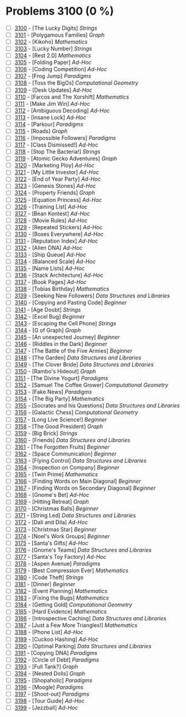 # Problems 3100 (0 %)


- [ ] [3100](https://www.beecrowd.com.br/judge/en/problems/view/3100) - [The Lucky Digits] *Strings*
- [ ] [3101](https://www.beecrowd.com.br/judge/en/problems/view/3101) - [Polygamous Families] *Graph*
- [ ] [3102](https://www.beecrowd.com.br/judge/en/problems/view/3102) - [Kikoho] *Mathematics*
- [ ] [3103](https://www.beecrowd.com.br/judge/en/problems/view/3103) - [Lucky Number] *Strings*
- [ ] [3104](https://www.beecrowd.com.br/judge/en/problems/view/3104) - [Rest 2.0] *Mathematics*
- [ ] [3105](https://www.beecrowd.com.br/judge/en/problems/view/3105) - [Folding Paper] *Ad-Hoc*
- [ ] [3106](https://www.beecrowd.com.br/judge/en/problems/view/3106) - [Coding Competition] *Ad-Hoc*
- [ ] [3107](https://www.beecrowd.com.br/judge/en/problems/view/3107) - [Frog Jump] *Paradigms*
- [ ] [3108](https://www.beecrowd.com.br/judge/en/problems/view/3108) - [Toss the BigOs] *Computational Geometry*
- [ ] [3109](https://www.beecrowd.com.br/judge/en/problems/view/3109) - [Desk Updates] *Ad-Hoc*
- [ ] [3110](https://www.beecrowd.com.br/judge/en/problems/view/3110) - [Farcos and The Xorshift] *Mathematics*
- [ ] [3111](https://www.beecrowd.com.br/judge/en/problems/view/3111) - [Make Jim Win] *Ad-Hoc*
- [ ] [3112](https://www.beecrowd.com.br/judge/en/problems/view/3112) - [Ambiguous Decoding] *Ad-Hoc*
- [ ] [3113](https://www.beecrowd.com.br/judge/en/problems/view/3113) - [Insane Lock] *Ad-Hoc*
- [ ] [3114](https://www.beecrowd.com.br/judge/en/problems/view/3114) - [Parkour] *Paradigms*
- [ ] [3115](https://www.beecrowd.com.br/judge/en/problems/view/3115) - [Roads] *Graph*
- [ ] [3116](https://www.beecrowd.com.br/judge/en/problems/view/3116) - [Impossible Followers] *Paradigms*
- [ ] [3117](https://www.beecrowd.com.br/judge/en/problems/view/3117) - [Class Dismissed!] *Ad-Hoc*
- [ ] [3118](https://www.beecrowd.com.br/judge/en/problems/view/3118) - [Stop The Bacteria!] *Strings*
- [ ] [3119](https://www.beecrowd.com.br/judge/en/problems/view/3119) - [Atomic Gecko Adventures] *Graph*
- [ ] [3120](https://www.beecrowd.com.br/judge/en/problems/view/3120) - [Marketing Ploy] *Ad-Hoc*
- [ ] [3121](https://www.beecrowd.com.br/judge/en/problems/view/3121) - [My Little Investor] *Ad-Hoc*
- [ ] [3122](https://www.beecrowd.com.br/judge/en/problems/view/3122) - [End of Year Party] *Ad-Hoc*
- [ ] [3123](https://www.beecrowd.com.br/judge/en/problems/view/3123) - [Genesis Stones] *Ad-Hoc*
- [ ] [3124](https://www.beecrowd.com.br/judge/en/problems/view/3124) - [Property Friends] *Graph*
- [ ] [3125](https://www.beecrowd.com.br/judge/en/problems/view/3125) - [Equation Princess] *Ad-Hoc*
- [ ] [3126](https://www.beecrowd.com.br/judge/en/problems/view/3126) - [Training List] *Ad-Hoc*
- [ ] [3127](https://www.beecrowd.com.br/judge/en/problems/view/3127) - [Bean Kontest] *Ad-Hoc*
- [ ] [3128](https://www.beecrowd.com.br/judge/en/problems/view/3128) - [Movie Rules] *Ad-Hoc*
- [ ] [3129](https://www.beecrowd.com.br/judge/en/problems/view/3129) - [Repeated Stickers] *Ad-Hoc*
- [ ] [3130](https://www.beecrowd.com.br/judge/en/problems/view/3130) - [Boxes Everywhere] *Ad-Hoc*
- [ ] [3131](https://www.beecrowd.com.br/judge/en/problems/view/3131) - [Reputation Index] *Ad-Hoc*
- [ ] [3132](https://www.beecrowd.com.br/judge/en/problems/view/3132) - [Alien DNA] *Ad-Hoc*
- [ ] [3133](https://www.beecrowd.com.br/judge/en/problems/view/3133) - [Ship Queue] *Ad-Hoc*
- [ ] [3134](https://www.beecrowd.com.br/judge/en/problems/view/3134) - [Balanced Scale] *Ad-Hoc*
- [ ] [3135](https://www.beecrowd.com.br/judge/en/problems/view/3135) - [Name Lists] *Ad-Hoc*
- [ ] [3136](https://www.beecrowd.com.br/judge/en/problems/view/3136) - [Stack Architecture] *Ad-Hoc*
- [ ] [3137](https://www.beecrowd.com.br/judge/en/problems/view/3137) - [Book Pages] *Ad-Hoc*
- [ ] [3138](https://www.beecrowd.com.br/judge/en/problems/view/3138) - [Tobias Birthday] *Mathematics*
- [ ] [3139](https://www.beecrowd.com.br/judge/en/problems/view/3139) - [Seeking New Followers] *Data Structures and Libraries*
- [ ] [3140](https://www.beecrowd.com.br/judge/en/problems/view/3140) - [Copying and Pasting Code] *Beginner*
- [ ] [3141](https://www.beecrowd.com.br/judge/en/problems/view/3141) - [Age Doubt] *Strings*
- [ ] [3142](https://www.beecrowd.com.br/judge/en/problems/view/3142) - [Excel Bug] *Beginner*
- [ ] [3143](https://www.beecrowd.com.br/judge/en/problems/view/3143) - [Escaping the Cell Phone] *Strings*
- [ ] [3144](https://www.beecrowd.com.br/judge/en/problems/view/3144) - [G of Graph] *Graph*
- [ ] [3145](https://www.beecrowd.com.br/judge/en/problems/view/3145) - [An unexpected Journey] *Beginner*
- [ ] [3146](https://www.beecrowd.com.br/judge/en/problems/view/3146) - [Riddles in the Dark] *Beginner*
- [ ] [3147](https://www.beecrowd.com.br/judge/en/problems/view/3147) - [The Battle of the Five Armies] *Beginner*
- [ ] [3148](https://www.beecrowd.com.br/judge/en/problems/view/3148) - [The Garden] *Data Structures and Libraries*
- [ ] [3149](https://www.beecrowd.com.br/judge/en/problems/view/3149) - [The Clover Bride] *Data Structures and Libraries*
- [ ] [3150](https://www.beecrowd.com.br/judge/en/problems/view/3150) - [Rambo's Hideout] *Graph*
- [ ] [3151](https://www.beecrowd.com.br/judge/en/problems/view/3151) - [The Divine Yogurt] *Paradigms*
- [ ] [3152](https://www.beecrowd.com.br/judge/en/problems/view/3152) - [Samuel The Coffee Grower] *Computational Geometry*
- [ ] [3153](https://www.beecrowd.com.br/judge/en/problems/view/3153) - [Fake News] *Paradigms*
- [ ] [3154](https://www.beecrowd.com.br/judge/en/problems/view/3154) - [The Big Party] *Mathematics*
- [ ] [3155](https://www.beecrowd.com.br/judge/en/problems/view/3155) - [Socrates and his Questions] *Data Structures and Libraries*
- [ ] [3156](https://www.beecrowd.com.br/judge/en/problems/view/3156) - [Galactic Chess] *Computational Geometry*
- [ ] [3157](https://www.beecrowd.com.br/judge/en/problems/view/3157) - [Long Live Science!] *Beginner*
- [ ] [3158](https://www.beecrowd.com.br/judge/en/problems/view/3158) - [The Good President] *Graph*
- [ ] [3159](https://www.beecrowd.com.br/judge/en/problems/view/3159) - [Big Brick] *Strings*
- [ ] [3160](https://www.beecrowd.com.br/judge/en/problems/view/3160) - [Friends] *Data Structures and Libraries*
- [ ] [3161](https://www.beecrowd.com.br/judge/en/problems/view/3161) - [The Forgotten Fruits] *Beginner*
- [ ] [3162](https://www.beecrowd.com.br/judge/en/problems/view/3162) - [Space Communication] *Beginner*
- [ ] [3163](https://www.beecrowd.com.br/judge/en/problems/view/3163) - [Flying Control] *Data Structures and Libraries*
- [ ] [3164](https://www.beecrowd.com.br/judge/en/problems/view/3164) - [Inspection on Company] *Beginner*
- [ ] [3165](https://www.beecrowd.com.br/judge/en/problems/view/3165) - [Twin Prime] *Mathematics*
- [ ] [3166](https://www.beecrowd.com.br/judge/en/problems/view/3166) - [Finding Words on Main Diagonal] *Beginner*
- [ ] [3167](https://www.beecrowd.com.br/judge/en/problems/view/3167) - [Finding Words on Secondary Diagonal] *Beginner*
- [ ] [3168](https://www.beecrowd.com.br/judge/en/problems/view/3168) - [Gnome's Bet] *Ad-Hoc*
- [ ] [3169](https://www.beecrowd.com.br/judge/en/problems/view/3169) - [Hitting Retreat] *Graph*
- [ ] [3170](https://www.beecrowd.com.br/judge/en/problems/view/3170) - [Christmas Balls] *Beginner*
- [ ] [3171](https://www.beecrowd.com.br/judge/en/problems/view/3171) - [String Led] *Data Structures and Libraries*
- [ ] [3172](https://www.beecrowd.com.br/judge/en/problems/view/3172) - [Dali and Dila] *Ad-Hoc*
- [ ] [3173](https://www.beecrowd.com.br/judge/en/problems/view/3173) - [Christmas Star] *Beginner*
- [ ] [3174](https://www.beecrowd.com.br/judge/en/problems/view/3174) - [Noel's Work Groups] *Beginner*
- [ ] [3175](https://www.beecrowd.com.br/judge/en/problems/view/3175) - [Santa's Gifts] *Ad-Hoc*
- [ ] [3176](https://www.beecrowd.com.br/judge/en/problems/view/3176) - [Gnome's Teams] *Data Structures and Libraries*
- [ ] [3177](https://www.beecrowd.com.br/judge/en/problems/view/3177) - [Santa's Toy Factory] *Ad-Hoc*
- [ ] [3178](https://www.beecrowd.com.br/judge/en/problems/view/3178) - [Aspen Avenue] *Paradigms*
- [ ] [3179](https://www.beecrowd.com.br/judge/en/problems/view/3179) - [Best Compression Ever] *Mathematics*
- [ ] [3180](https://www.beecrowd.com.br/judge/en/problems/view/3180) - [Code Theft] *Strings*
- [ ] [3181](https://www.beecrowd.com.br/judge/en/problems/view/3181) - [Dinner] *Beginner*
- [ ] [3182](https://www.beecrowd.com.br/judge/en/problems/view/3182) - [Event Planning] *Mathematics*
- [ ] [3183](https://www.beecrowd.com.br/judge/en/problems/view/3183) - [Fixing the Bugs] *Mathematics*
- [ ] [3184](https://www.beecrowd.com.br/judge/en/problems/view/3184) - [Getting Gold] *Computational Geometry*
- [ ] [3185](https://www.beecrowd.com.br/judge/en/problems/view/3185) - [Hard Evidence] *Mathematics*
- [ ] [3186](https://www.beecrowd.com.br/judge/en/problems/view/3186) - [Introspective Caching] *Data Structures and Libraries*
- [ ] [3187](https://www.beecrowd.com.br/judge/en/problems/view/3187) - [Just a Few More Triangles!] *Mathematics*
- [ ] [3188](https://www.beecrowd.com.br/judge/en/problems/view/3188) - [Phone List] *Ad-Hoc*
- [ ] [3189](https://www.beecrowd.com.br/judge/en/problems/view/3189) - [Cuckoo Hashing] *Ad-Hoc*
- [ ] [3190](https://www.beecrowd.com.br/judge/en/problems/view/3190) - [Optimal Parking] *Data Structures and Libraries*
- [ ] [3191](https://www.beecrowd.com.br/judge/en/problems/view/3191) - [Copying DNA] *Paradigms*
- [ ] [3192](https://www.beecrowd.com.br/judge/en/problems/view/3192) - [Circle of Debt] *Paradigms*
- [ ] [3193](https://www.beecrowd.com.br/judge/en/problems/view/3193) - [Full Tank?] *Graph*
- [ ] [3194](https://www.beecrowd.com.br/judge/en/problems/view/3194) - [Nested Dolls] *Graph*
- [ ] [3195](https://www.beecrowd.com.br/judge/en/problems/view/3195) - [Shopaholic] *Paradigms*
- [ ] [3196](https://www.beecrowd.com.br/judge/en/problems/view/3196) - [Moogle] *Paradigms*
- [ ] [3197](https://www.beecrowd.com.br/judge/en/problems/view/3197) - [Shoot-out] *Paradigms*
- [ ] [3198](https://www.beecrowd.com.br/judge/en/problems/view/3198) - [Tour Guide] *Ad-Hoc*
- [ ] [3199](https://www.beecrowd.com.br/judge/en/problems/view/3199) - [Jezzball] *Ad-Hoc*